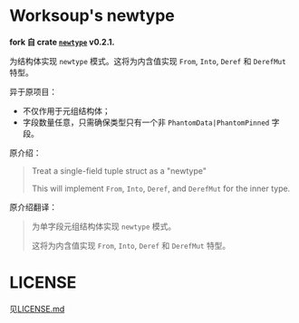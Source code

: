 # Worksoup's newtype
**fork 自 crate [`newtype`](https://gitlab.com/jrobsonchase/newtype) v0.2.1.**

为结构体实现 `newtype` 模式。这将为内含值实现 `From`, `Into`, `Deref` 和 `DerefMut` 特型。

异于原项目：
- 不仅作用于元组结构体；
- 字段数量任意，只需确保类型只有一个非 `PhantomData|PhantomPinned` 字段。

原介绍：

> Treat a single-field tuple struct as a "newtype"
>
> This will implement `From`, `Into`, `Deref`, and `DerefMut` for the inner
> type.

原介绍翻译：

> 为单字段元组结构体实现 `newtype` 模式。
>
> 这将为内含值实现 `From`, `Into`, `Deref` 和 `DerefMut` 特型。


# LICENSE
见[LICENSE.md](./LICENSE.md)